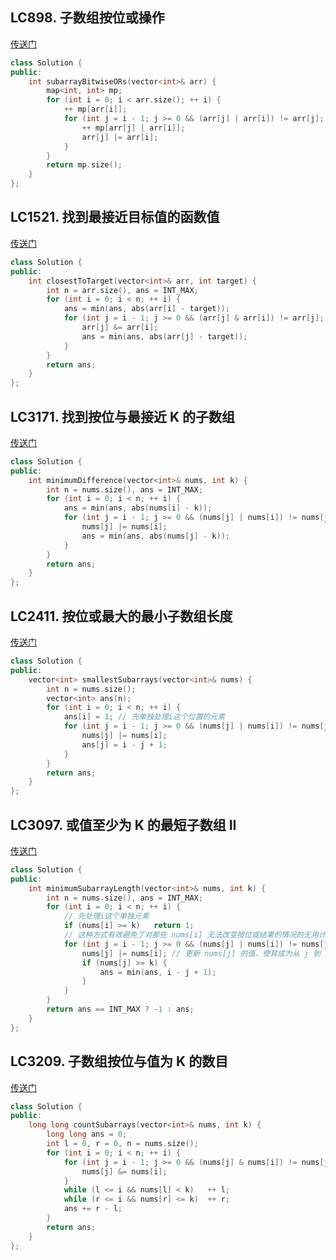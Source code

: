 ## LC898. 子数组按位或操作
[传送门](https://leetcode.cn/problems/bitwise-ors-of-subarrays/description/)
```C++
class Solution {
public:
    int subarrayBitwiseORs(vector<int>& arr) {
        map<int, int> mp;
        for (int i = 0; i < arr.size(); ++ i) {
            ++ mp[arr[i]];
            for (int j = i - 1; j >= 0 && (arr[j] | arr[i]) != arr[j]; -- j) {
                ++ mp[arr[j] | arr[i]];
                arr[j] |= arr[i];
            }
        }
        return mp.size();
    }
};
```

## LC1521. 找到最接近目标值的函数值
[传送门](https://leetcode.cn/problems/find-a-value-of-a-mysterious-function-closest-to-target/description/)
```C++
class Solution {
public:
    int closestToTarget(vector<int>& arr, int target) {
        int n = arr.size(), ans = INT_MAX;
        for (int i = 0; i < n; ++ i) {
            ans = min(ans, abs(arr[i] - target));
            for (int j = i - 1; j >= 0 && (arr[j] & arr[i]) != arr[j]; -- j) {
                arr[j] &= arr[i];
                ans = min(ans, abs(arr[j] - target));
            }
        }
        return ans;
    }
};
```

## LC3171. 找到按位与最接近 K 的子数组
[传送门](https://leetcode.cn/problems/find-subarray-with-bitwise-or-closest-to-k/)
```C++
class Solution {
public:
    int minimumDifference(vector<int>& nums, int k) {
        int n = nums.size(), ans = INT_MAX;
        for (int i = 0; i < n; ++ i) {
            ans = min(ans, abs(nums[i] - k));
            for (int j = i - 1; j >= 0 && (nums[j] | nums[i]) != nums[j]; -- j) {
                nums[j] |= nums[i];
                ans = min(ans, abs(nums[j] - k));
            }
        }
        return ans;
    }
};
```


## LC2411. 按位或最大的最小子数组长度
[传送门](https://leetcode.cn/problems/smallest-subarrays-with-maximum-bitwise-or/description/)
```C++
class Solution {
public:
    vector<int> smallestSubarrays(vector<int>& nums) {
        int n = nums.size();
        vector<int> ans(n);
        for (int i = 0; i < n; ++ i) {
            ans[i] = 1; // 先单独处理i这个位置的元素
            for (int j = i - 1; j >= 0 && (nums[j] | nums[i]) != nums[j]; -- j) {
                nums[j] |= nums[i];
                ans[j] = i - j + 1;
            }
        }
        return ans;
    }
};
```

## LC3097. 或值至少为 K 的最短子数组 II
[传送门](https://leetcode.cn/problems/shortest-subarray-with-or-at-least-k-ii/description/)
```C++
class Solution {
public:
    int minimumSubarrayLength(vector<int>& nums, int k) {
        int n = nums.size(), ans = INT_MAX;
        for (int i = 0; i < n; ++ i) {
            // 先处理i这个单独元素
            if (nums[i] >= k)   return 1;
            // 这种方式有效避免了对那些 nums[i] 无法改变按位或结果的情况的无用计算。
            for (int j = i - 1; j >= 0 && (nums[j] | nums[i]) != nums[j]; -- j) {
                nums[j] |= nums[i]; // 更新 nums[j] 的值，使其成为从 j 到 i 所有元素的按位或结果
                if (nums[j] >= k) {
                    ans = min(ans, i - j + 1);
                }
            }
        }
        return ans == INT_MAX ? -1 : ans;
    }
};
```

## LC3209. 子数组按位与值为 K 的数目
[传送门](https://leetcode.cn/problems/number-of-subarrays-with-and-value-of-k/description/)
```C++
class Solution {
public:
    long long countSubarrays(vector<int>& nums, int k) {
        long long ans = 0;
        int l = 0, r = 0, n = nums.size();
        for (int i = 0; i < n; ++ i) {
            for (int j = i - 1; j >= 0 && (nums[j] & nums[i]) != nums[j]; -- j) {
                nums[j] &= nums[i];
            }
            while (l <= i && nums[l] < k)   ++ l;
            while (r <= i && nums[r] <= k)  ++ r;
            ans += r - l;
        }
        return ans;
    }
};
```
